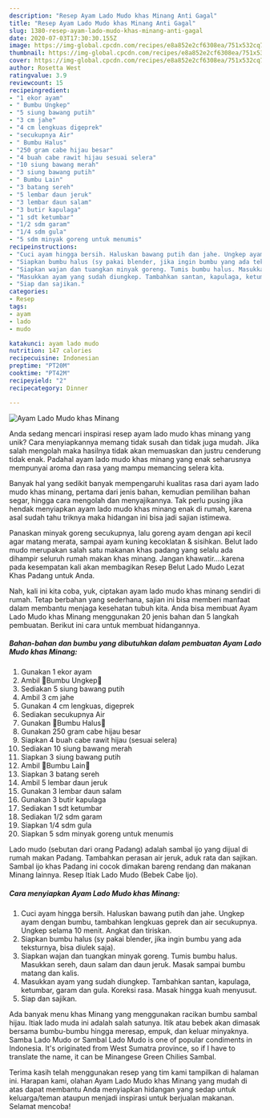 ```yaml
---
description: "Resep Ayam Lado Mudo khas Minang Anti Gagal"
title: "Resep Ayam Lado Mudo khas Minang Anti Gagal"
slug: 1380-resep-ayam-lado-mudo-khas-minang-anti-gagal
date: 2020-07-03T17:30:30.155Z
image: https://img-global.cpcdn.com/recipes/e8a852e2cf6308ea/751x532cq70/ayam-lado-mudo-khas-minang-foto-resep-utama.jpg
thumbnail: https://img-global.cpcdn.com/recipes/e8a852e2cf6308ea/751x532cq70/ayam-lado-mudo-khas-minang-foto-resep-utama.jpg
cover: https://img-global.cpcdn.com/recipes/e8a852e2cf6308ea/751x532cq70/ayam-lado-mudo-khas-minang-foto-resep-utama.jpg
author: Rosetta West
ratingvalue: 3.9
reviewcount: 15
recipeingredient:
- "1 ekor ayam"
- " Bumbu Ungkep"
- "5 siung bawang putih"
- "3 cm jahe"
- "4 cm lengkuas digeprek"
- "secukupnya Air"
- " Bumbu Halus"
- "250 gram cabe hijau besar"
- "4 buah cabe rawit hijau sesuai selera"
- "10 siung bawang merah"
- "3 siung bawang putih"
- " Bumbu Lain"
- "3 batang sereh"
- "5 lembar daun jeruk"
- "3 lembar daun salam"
- "3 butir kapulaga"
- "1 sdt ketumbar"
- "1/2 sdm garam"
- "1/4 sdm gula"
- "5 sdm minyak goreng untuk menumis"
recipeinstructions:
- "Cuci ayam hingga bersih. Haluskan bawang putih dan jahe. Ungkep ayam dengan bumbu, tambahkan lengkuas geprek dan air secukupnya. Ungkep selama 10 menit. Angkat dan tiriskan."
- "Siapkan bumbu halus (sy pakai blender, jika ingin bumbu yang ada teksturnya, bisa diulek saja)."
- "Siapkan wajan dan tuangkan minyak goreng. Tumis bumbu halus. Masukkan sereh, daun salam dan daun jeruk. Masak sampai bumbu matang dan kalis."
- "Masukkan ayam yang sudah diungkep. Tambahkan santan, kapulaga, ketumbar, garam dan gula. Koreksi rasa. Masak hingga kuah menyusut."
- "Siap dan sajikan."
categories:
- Resep
tags:
- ayam
- lado
- mudo

katakunci: ayam lado mudo 
nutrition: 147 calories
recipecuisine: Indonesian
preptime: "PT20M"
cooktime: "PT42M"
recipeyield: "2"
recipecategory: Dinner

---
```



![Ayam Lado Mudo khas Minang](https://img-global.cpcdn.com/recipes/e8a852e2cf6308ea/751x532cq70/ayam-lado-mudo-khas-minang-foto-resep-utama.jpg)

Anda sedang mencari inspirasi resep ayam lado mudo khas minang yang unik? Cara menyiapkannya memang tidak susah dan tidak juga mudah. Jika salah mengolah maka hasilnya tidak akan memuaskan dan justru cenderung tidak enak. Padahal ayam lado mudo khas minang yang enak seharusnya mempunyai aroma dan rasa yang mampu memancing selera kita.

Banyak hal yang sedikit banyak mempengaruhi kualitas rasa dari ayam lado mudo khas minang, pertama dari jenis bahan, kemudian pemilihan bahan segar, hingga cara mengolah dan menyajikannya. Tak perlu pusing jika hendak menyiapkan ayam lado mudo khas minang enak di rumah, karena asal sudah tahu triknya maka hidangan ini bisa jadi sajian istimewa.

Panaskan minyak goreng secukupnya, lalu goreng ayam dengan api kecil agar matang merata, sampai ayam kuning kecoklatan &amp; sisihkan. Belut lado mudo merupakan salah satu makanan khas padang yang selalu ada dihampir seluruh rumah makan khas minang. Jangan khawatir….karena pada kesempatan kali akan membagikan Resep Belut Lado Mudo Lezat Khas Padang untuk Anda.


Nah, kali ini kita coba, yuk, ciptakan ayam lado mudo khas minang sendiri di rumah. Tetap berbahan yang sederhana, sajian ini bisa memberi manfaat dalam membantu menjaga kesehatan tubuh kita. Anda bisa membuat Ayam Lado Mudo khas Minang menggunakan 20 jenis bahan dan 5 langkah pembuatan. Berikut ini cara untuk membuat hidangannya.

<!--inarticleads1-->

##### Bahan-bahan dan bumbu yang dibutuhkan dalam pembuatan Ayam Lado Mudo khas Minang:

1. Gunakan 1 ekor ayam
1. Ambil  🍁Bumbu Ungkep🍁
1. Sediakan 5 siung bawang putih
1. Ambil 3 cm jahe
1. Gunakan 4 cm lengkuas, digeprek
1. Sediakan secukupnya Air
1. Gunakan  🍁Bumbu Halus🍁
1. Gunakan 250 gram cabe hijau besar
1. Siapkan 4 buah cabe rawit hijau (sesuai selera)
1. Sediakan 10 siung bawang merah
1. Siapkan 3 siung bawang putih
1. Ambil  🍁Bumbu Lain🍁
1. Siapkan 3 batang sereh
1. Ambil 5 lembar daun jeruk
1. Gunakan 3 lembar daun salam
1. Gunakan 3 butir kapulaga
1. Sediakan 1 sdt ketumbar
1. Sediakan 1/2 sdm garam
1. Siapkan 1/4 sdm gula
1. Siapkan 5 sdm minyak goreng untuk menumis


Lado mudo (sebutan dari orang Padang) adalah sambal ijo yang dijual di rumah makan Padang. Tambahkan perasan air jeruk, aduk rata dan sajikan. Sambal ijo khas Padang ini cocok dimakan bareng rendang dan makanan Minang lainnya. Resep Itiak Lado Mudo (Bebek Cabe Ijo). 

<!--inarticleads2-->

##### Cara menyiapkan Ayam Lado Mudo khas Minang:

1. Cuci ayam hingga bersih. Haluskan bawang putih dan jahe. Ungkep ayam dengan bumbu, tambahkan lengkuas geprek dan air secukupnya. Ungkep selama 10 menit. Angkat dan tiriskan.
1. Siapkan bumbu halus (sy pakai blender, jika ingin bumbu yang ada teksturnya, bisa diulek saja).
1. Siapkan wajan dan tuangkan minyak goreng. Tumis bumbu halus. Masukkan sereh, daun salam dan daun jeruk. Masak sampai bumbu matang dan kalis.
1. Masukkan ayam yang sudah diungkep. Tambahkan santan, kapulaga, ketumbar, garam dan gula. Koreksi rasa. Masak hingga kuah menyusut.
1. Siap dan sajikan.


Ada banyak menu khas Minang yang menggunakan racikan bumbu sambal hijau. Itiak lado muda ini adalah salah satunya. Itik atau bebek akan dimasak bersama bumbu-bumbu hingga meresap, empuk, dan keluar minyaknya. Samba Lado Mudo or Sambal Lado Mudo is one of popular condiments in Indonesia. It&#39;s originated from West Sumatra province, so if I have to translate the name, it can be Minangese Green Chilies Sambal. 

Terima kasih telah menggunakan resep yang tim kami tampilkan di halaman ini. Harapan kami, olahan Ayam Lado Mudo khas Minang yang mudah di atas dapat membantu Anda menyiapkan hidangan yang sedap untuk keluarga/teman ataupun menjadi inspirasi untuk berjualan makanan. Selamat mencoba!
